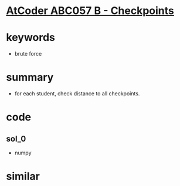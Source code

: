 # [AtCoder ABC057 B - Checkpoints](https://atcoder.jp/contests/abc057/tasks/abc057_b)


# keywords
- brute force


# summary
- for each student, check distance to all checkpoints.

# code 
## sol_0 
- numpy 


# similar 
